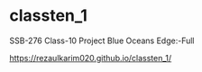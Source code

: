# classten_1
SSB-276 Class-10 Project Blue Oceans  Edge:-Full

https://rezaulkarim020.github.io/classten_1/
